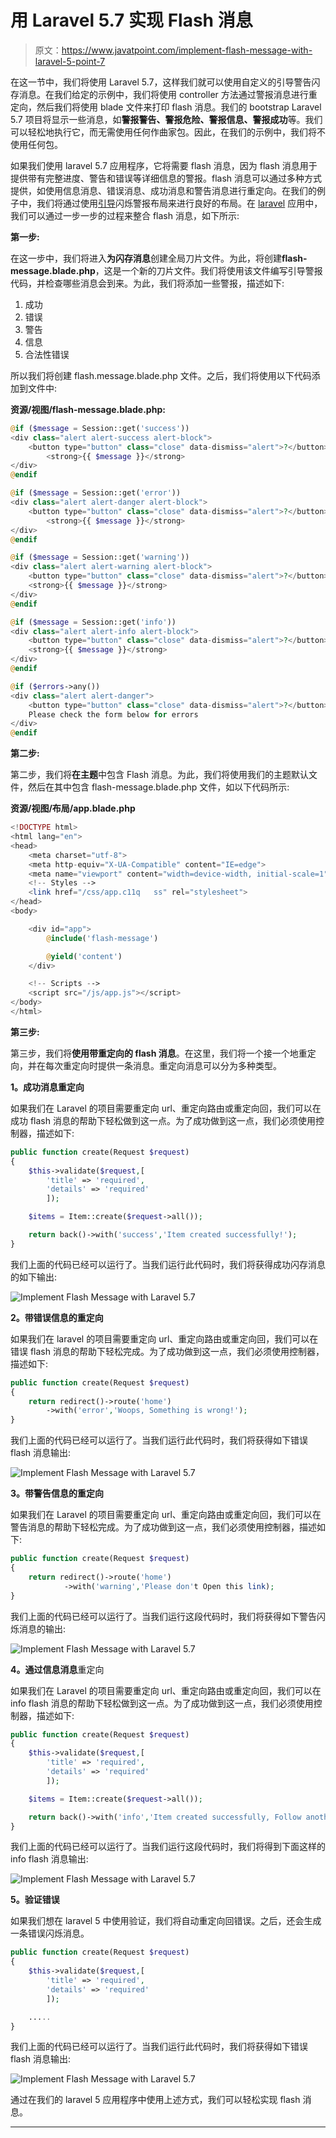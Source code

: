 # 用 Laravel 5.7 实现 Flash 消息

> 原文：<https://www.javatpoint.com/implement-flash-message-with-laravel-5-point-7>

在这一节中，我们将使用 Laravel 5.7，这样我们就可以使用自定义的引导警告闪存消息。在我们给定的示例中，我们将使用 controller 方法通过警报消息进行重定向，然后我们将使用 blade 文件来打印 flash 消息。我们的 bootstrap Laravel 5.7 项目将显示一些消息，如**警报警告、警报危险、警报信息、警报成功**等。我们可以轻松地执行它，而无需使用任何作曲家包。因此，在我们的示例中，我们将不使用任何包。

如果我们使用 laravel 5.7 应用程序，它将需要 flash 消息，因为 flash 消息用于提供带有完整进度、警告和错误等详细信息的警报。flash 消息可以通过多种方式提供，如使用信息消息、错误消息、成功消息和警告消息进行重定向。在我们的例子中，我们将通过使用[引导](https://www.javatpoint.com/bootstrap-tutorial)闪烁警报布局来进行良好的布局。在 [laravel](https://www.javatpoint.com/laravel) 应用中，我们可以通过一步一步的过程来整合 flash 消息，如下所示:

**第一步:**

在这一步中，我们将进入**为闪存消息**创建全局刀片文件。为此，将创建**flash-message.blade.php**，这是一个新的刀片文件。我们将使用该文件编写引导警报代码，并检查哪些消息会到来。为此，我们将添加一些警报，描述如下:

1.  成功
2.  错误
3.  警告
4.  信息
5.  合法性错误

所以我们将创建 flash.message.blade.php 文件。之后，我们将使用以下代码添加到文件中:

**资源/视图/flash-message.blade.php:**

```php
@if ($message = Session::get('success'))
<div class="alert alert-success alert-block">
	<button type="button" class="close" data-dismiss="alert">?</button>	
        <strong>{{ $message }}</strong>
</div>
@endif

@if ($message = Session::get('error'))
<div class="alert alert-danger alert-block">
	<button type="button" class="close" data-dismiss="alert">?</button>	
        <strong>{{ $message }}</strong>
</div>
@endif

@if ($message = Session::get('warning'))
<div class="alert alert-warning alert-block">
	<button type="button" class="close" data-dismiss="alert">?</button>	
	<strong>{{ $message }}</strong>
</div>
@endif

@if ($message = Session::get('info'))
<div class="alert alert-info alert-block">
	<button type="button" class="close" data-dismiss="alert">?</button>	
	<strong>{{ $message }}</strong>
</div>
@endif

@if ($errors->any())
<div class="alert alert-danger">
	<button type="button" class="close" data-dismiss="alert">?</button>	
	Please check the form below for errors
</div>
@endif

```

**第二步:**

第二步，我们将**在主题**中包含 Flash 消息。为此，我们将使用我们的主题默认文件，然后在其中包含 flash-message.blade.php 文件，如以下代码所示:

**资源/视图/布局/app.blade.php**

```php
<!DOCTYPE html>
<html lang="en">
<head>
    <meta charset="utf-8">
    <meta http-equiv="X-UA-Compatible" content="IE=edge">
    <meta name="viewport" content="width=device-width, initial-scale=1">
    <!-- Styles -->
    <link href="/css/app.c11q	ss" rel="stylesheet">
</head>
<body>

    <div id="app">
        @include('flash-message')

        @yield('content')
    </div>

    <!-- Scripts -->
    <script src="/js/app.js"></script>
</body>
</html>

```

**第三步:**

第三步，我们将**使用带重定向的 flash 消息**。在这里，我们将一个接一个地重定向，并在每次重定向时提供一条消息。重定向消息可以分为多种类型。

**1。成功消息重定向**

如果我们在 Laravel 的项目需要重定向 url、重定向路由或重定向回，我们可以在成功 flash 消息的帮助下轻松做到这一点。为了成功做到这一点，我们必须使用控制器，描述如下:

```php
public function create(Request $request)
{
	$this->validate($request,[
        'title' => 'required',
        'details' => 'required'
        ]);

	$items = Item::create($request->all());

	return back()->with('success','Item created successfully!');
}

```

我们上面的代码已经可以运行了。当我们运行此代码时，我们将获得成功闪存消息的如下输出:

![Implement Flash Message with Laravel 5.7](img/189690436f11d13b4a5f5bbd9f0be5ed.png)

**2。带错误信息的重定向**

如果我们在 laravel 的项目需要重定向 url、重定向路由或重定向回，我们可以在错误 flash 消息的帮助下轻松完成。为了成功做到这一点，我们必须使用控制器，描述如下:

```php
public function create(Request $request)
{
    return redirect()->route('home')
        ->with('error','Woops, Something is wrong!');
}

```

我们上面的代码已经可以运行了。当我们运行此代码时，我们将获得如下错误 flash 消息输出:

![Implement Flash Message with Laravel 5.7](img/4bbbb957bd92ab5940d0d645fe8cc78f.png)

**3。带警告信息的重定向**

如果我们在 Laravel 的项目需要重定向 url、重定向路由或重定向回，我们可以在警告消息的帮助下轻松完成。为了成功做到这一点，我们必须使用控制器，描述如下:

```php
public function create(Request $request)
{
    return redirect()->route('home')
            ->with('warning','Please don't Open this link);
}

```

我们上面的代码已经可以运行了。当我们运行这段代码时，我们将获得如下警告闪烁消息的输出:

![Implement Flash Message with Laravel 5.7](img/253836bdbef4b8c5cd2d17b1f56d9d90.png)

**4。通过信息消息**重定向

如果我们在 Laravel 的项目需要重定向 url、重定向路由或重定向回，我们可以在 info flash 消息的帮助下轻松做到这一点。为了成功做到这一点，我们必须使用控制器，描述如下:

```php
public function create(Request $request)
{
    $this->validate($request,[
        'title' => 'required',
        'details' => 'required'
        ]);

    $items = Item::create($request->all());

    return back()->with('info','Item created successfully, Follow another step!');
}

```

我们上面的代码已经可以运行了。当我们运行这段代码时，我们将得到下面这样的 info flash 消息输出:

![Implement Flash Message with Laravel 5.7](img/48b7a3374d176422961e9612b81e09bf.png)

**5。验证错误**

如果我们想在 laravel 5 中使用验证，我们将自动重定向回错误。之后，还会生成一条错误闪烁消息。

```php
public function create(Request $request)
{
    $this->validate($request,[
        'title' => 'required',
        'details' => 'required'
        ]);

    .....
}

```

我们上面的代码已经可以运行了。当我们运行此代码时，我们将获得如下错误 flash 消息输出:

![Implement Flash Message with Laravel 5.7](img/8069a85a838c6c1cf10b2a3f8865164f.png)

通过在我们的 laravel 5 应用程序中使用上述方式，我们可以轻松实现 flash 消息。

* * *